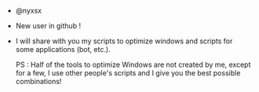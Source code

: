 - @nyxsx
- New user in github !
- I will share with you my scripts to optimize windows and scripts for some applications (bot, etc.).

  PS : Half of the tools to optimize Windows are not created by me, except for a few, I use other people's scripts and I give you the best possible combinations!
